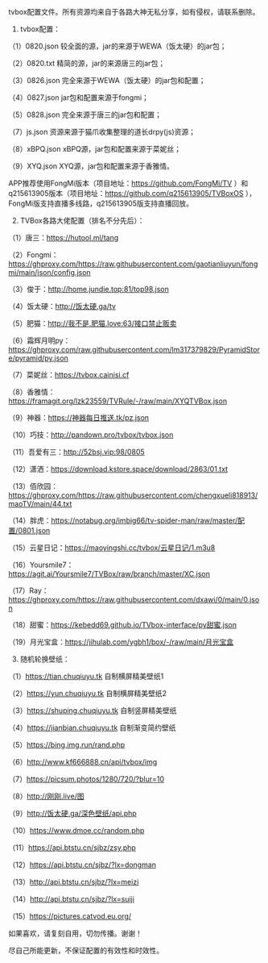 tvbox配置文件。所有资源均来自于各路大神无私分享，如有侵权，请联系删除。
1. tvbox配置：

（1）0820.json  较全面的源，jar的来源于WEWA（饭太硬）的jar包；

（2）0820.txt  精简的源，jar的来源唐三的jar包；

（3）0826.json  完全来源于WEWA（饭太硬）的jar包和配置；

（4）0827.json  jar包和配置来源于fongmi；

（5）0828.json  完全来源于唐三的jar包和配置；

（7）js.json  资源来源于猫爪收集整理的道长drpy(js)资源；

（8）xBPQ.json  xBPQ源，jar包和配置来源于菜妮丝；

（9）XYQ.json  XYQ源，jar包和配置来源于香雅情。

APP推荐使用FongMi版本（项目地址：https://github.com/FongMi/TV ）和q215613905版本（项目地址：https://github.com/q215613905/TVBoxOS ），FongMi版支持直播多线路，q215613905版支持直播回放。

2. TVBox各路大佬配置（排名不分先后）：

（1）唐三：https://hutool.ml/tang

（2）Fongmi：https://ghproxy.com/https://raw.githubusercontent.com/gaotianliuyun/fongmi/main/json/config.json

（3）俊于：http://home.jundie.top:81/top98.json

（4）饭太硬：http://饭太硬.ga/tv

（5）肥猫：http://我不是.肥猫.love:63/接口禁止贩卖

（6）霜辉月明py：https://ghproxy.com/raw.githubusercontent.com/lm317379829/PyramidStore/pyramid/py.json

（7）菜妮丝：https://tvbox.cainisi.cf

（8）香雅情：https://framagit.org/lzk23559/TVRule/-/raw/main/XYQTVBox.json

（9）神器：https://神器每日推送.tk/pz.json

（10）巧技：http://pandown.pro/tvbox/tvbox.json

（11）吾爱有三：http://52bsj.vip:98/0805

（12）潇洒：https://download.kstore.space/download/2863/01.txt

（13）佰欣园：https://ghproxy.com/https://raw.githubusercontent.com/chengxueli818913/maoTV/main/44.txt

（14）胖虎：https://notabug.org/imbig66/tv-spider-man/raw/master/配置/0801.json

（15）云星日记：https://maoyingshi.cc/tvbox/云星日记/1.m3u8

（16）Yoursmile7：https://agit.ai/Yoursmile7/TVBox/raw/branch/master/XC.json

（17）Ray：https://ghproxy.com/https://raw.githubusercontent.com/dxawi/0/main/0.json

（18）甜蜜：https://kebedd69.github.io/TVbox-interface/py甜蜜.json

（19）月光宝盒：https://jihulab.com/ygbh1/box/-/raw/main/月光宝盒

3. 随机轮换壁纸：

（1）https://tian.chuqiuyu.tk  自制横屏精美壁纸1

（2）https://yun.chuqiuyu.tk  自制横屏精美壁纸2

（3）https://shuping.chuqiuyu.tk  自制竖屏精美壁纸

（4）https://jianbian.chuqiuyu.tk  自制渐变简约壁纸

（5）https://bing.img.run/rand.php

（6）http://www.kf666888.cn/api/tvbox/img

（7）https://picsum.photos/1280/720/?blur=10

（8）http://刚刚.live/图 

（9）http://饭太硬.ga/深色壁纸/api.php

（10）https://www.dmoe.cc/random.php

（11）https://api.btstu.cn/sjbz/zsy.php

（12）https://api.btstu.cn/sjbz/?lx=dongman

（13）http://api.btstu.cn/sjbz/?lx=meizi

（14）http://api.btstu.cn/sjbz/?lx=suiji

（15）https://pictures.catvod.eu.org/

如果喜欢，请复刻自用，切勿传播。谢谢！

尽自己所能更新，不保证配置的有效性和时效性。

